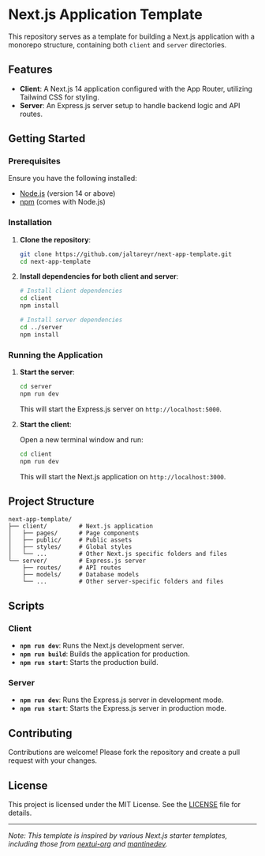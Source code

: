 # Next.js Application Template

This repository serves as a template for building a Next.js application with a monorepo structure, containing both `client` and `server` directories.

## Features

- **Client**: A Next.js 14 application configured with the App Router, utilizing Tailwind CSS for styling.
- **Server**: An Express.js server setup to handle backend logic and API routes.

## Getting Started

### Prerequisites

Ensure you have the following installed:

- [Node.js](https://nodejs.org/) (version 14 or above)
- [npm](https://www.npmjs.com/) (comes with Node.js)

### Installation

1. **Clone the repository**:

   ```bash
   git clone https://github.com/jaltareyr/next-app-template.git
   cd next-app-template
   ```

2. **Install dependencies for both client and server**:

   ```bash
   # Install client dependencies
   cd client
   npm install

   # Install server dependencies
   cd ../server
   npm install
   ```

### Running the Application

1. **Start the server**:

   ```bash
   cd server
   npm run dev
   ```

   This will start the Express.js server on `http://localhost:5000`.

2. **Start the client**:

   Open a new terminal window and run:

   ```bash
   cd client
   npm run dev
   ```

   This will start the Next.js application on `http://localhost:3000`.

## Project Structure

```
next-app-template/
├── client/         # Next.js application
│   ├── pages/      # Page components
│   ├── public/     # Public assets
│   ├── styles/     # Global styles
│   └── ...         # Other Next.js specific folders and files
└── server/         # Express.js server
    ├── routes/     # API routes
    ├── models/     # Database models
    └── ...         # Other server-specific folders and files
```

## Scripts

### Client

- **`npm run dev`**: Runs the Next.js development server.
- **`npm run build`**: Builds the application for production.
- **`npm run start`**: Starts the production build.

### Server

- **`npm run dev`**: Runs the Express.js server in development mode.
- **`npm run start`**: Starts the Express.js server in production mode.

## Contributing

Contributions are welcome! Please fork the repository and create a pull request with your changes.

## License

This project is licensed under the MIT License. See the [LICENSE](LICENSE) file for details.

---

*Note: This template is inspired by various Next.js starter templates, including those from [nextui-org](https://github.com/nextui-org/next-app-template) and [mantinedev](https://github.com/mantinedev/next-app-template).*